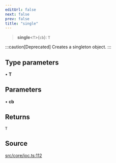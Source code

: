 ```yaml
---
editUrl: false
next: false
prev: false
title: "single"
---
```


> **single**\<`T`\>(`cb`): `T`

:::caution[Deprecated]
Creates a singleton object.
:::

## Type parameters

• **T**

## Parameters

• **cb**

## Returns

`T`

## Source

[src/core/ioc.ts:112](https://github.com/sern-handler/handler/blob/513ac8edf4d89ef8d6a1ed18ea3d08f31adf7ddb/src/core/ioc.ts#L112)
